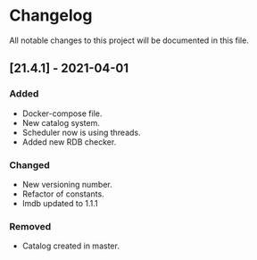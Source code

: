 # Changelog
All notable changes to this project will be documented in this file.

## [21.4.1] - 2021-04-01
### Added
- Docker-compose file.
- New catalog system.
- Scheduler now is using threads.
- Added new RDB checker.

### Changed
- New versioning number.
- Refactor of constants.
- lmdb updated to 1.1.1

### Removed
- Catalog created in master.